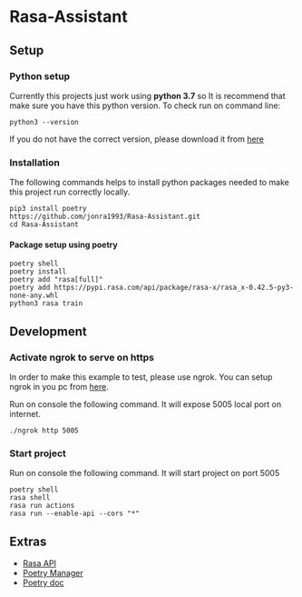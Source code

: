 # Rasa-Assistant

## Setup

### Python setup
Currently this projects just work using **python 3.7** so It is recommend that make sure you have this python version. To check run on command line:
```
python3 --version
```

If you do not have the correct version, please download it from [here](http:/https://www.python.org/downloads// "here")


### Installation
The following commands helps to install python packages needed to make this project run correctly locally.
```
pip3 install poetry
https://github.com/jonra1993/Rasa-Assistant.git
cd Rasa-Assistant
```

#### Package setup using poetry
```
poetry shell
poetry install
poetry add "rasa[full]"
poetry add https://pypi.rasa.com/api/package/rasa-x/rasa_x-0.42.5-py3-none-any.whl
python3 rasa train
```

## Development

### Activate ngrok to serve on https
In order to make this example to test, please use ngrok. You can setup ngrok in you pc from [here](https://ngrok.com/ "here").

Run on console the following command. It will expose 5005 local port on internet.
```
./ngrok http 5005
```

### Start project
Run on console the following command. It will start project on port 5005
```
poetry shell
rasa shell
rasa run actions
rasa run --enable-api --cors "*"
```

## Extras
- [Rasa API](https://rasa.com/docs/rasa/pages/http-apihttp:// "Rasa API")
- [Poetry Manager](https://hackersandslackers.com/python-poetry-package-manager/ "Poetry Manager")
- [Poetry doc](https://python-poetry.org/docs/cli/ "Poetry doc")